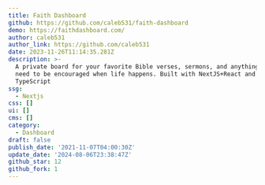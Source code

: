 ```yaml
---
title: Faith Dashboard
github: https://github.com/caleb531/faith-dashboard
demo: https://faithdashboard.com/
author: caleb531
author_link: https://github.com/caleb531
date: 2023-11-26T11:14:35.281Z
description: >-
  A private board for your favorite Bible verses, sermons, and anything else you
  need to be encouraged when life happens. Built with NextJS+React and
  TypeScript
ssg:
  - Nextjs
css: []
ui: []
cms: []
category:
  - Dashboard
draft: false
publish_date: '2021-11-07T04:00:30Z'
update_date: '2024-08-06T23:38:47Z'
github_star: 12
github_fork: 1
---
```

